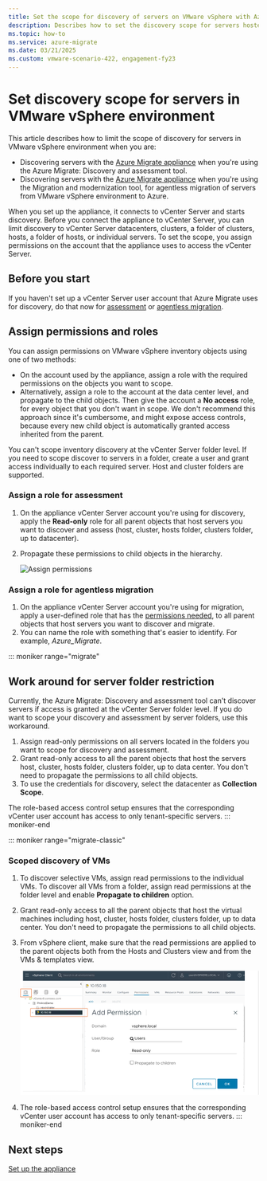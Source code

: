 ```yaml
---
title: Set the scope for discovery of servers on VMware vSphere with Azure Migrate
description: Describes how to set the discovery scope for servers hosted on VMware vSphere assessment and migration with Azure Migrate.
ms.topic: how-to
ms.service: azure-migrate
ms.date: 03/21/2025
ms.custom: vmware-scenario-422, engagement-fy23
---
```


# Set discovery scope for servers in VMware vSphere environment

This article describes how to limit the scope of discovery for servers in VMware vSphere environment when you are:

- Discovering servers with the [Azure Migrate appliance](../migrate-appliance-architecture.md) when you're using the Azure Migrate: Discovery and assessment tool.
- Discovering servers with the [Azure Migrate appliance](../migrate-appliance-architecture.md) when you're using the Migration and modernization tool, for agentless migration of servers from VMware vSphere environment to Azure.

When you set up the appliance, it connects to vCenter Server and starts discovery. Before you connect the appliance to vCenter Server, you can limit discovery to vCenter Server datacenters, clusters, a folder of clusters, hosts, a folder of hosts, or individual servers. To set the scope, you assign permissions on the account that the appliance uses to access the vCenter Server.

## Before you start

If you haven't set up a vCenter Server user account that Azure Migrate uses for discovery, do that now for [assessment](./tutorial-discover-vmware.md#prepare-vmware) or [agentless migration](./migrate-support-matrix-vmware-migration.md#agentless-migration).


## Assign permissions and roles

You can assign permissions on VMware vSphere inventory objects using one of two methods:

- On the account used by the appliance, assign a role with the required permissions on the objects you want to scope.
- Alternatively, assign a role to the account at the data center level, and propagate to the child objects. Then give the account a **No access** role, for every object that you don't want in scope. We don't recommend this approach since it's cumbersome, and might expose access controls, because every new child object is automatically granted access inherited from the parent.

You can't scope inventory discovery at the vCenter Server folder level. If you need to scope discover to servers in a folder, create a user and grant access individually to each required server. Host and cluster folders are supported.


### Assign a role for assessment

1. On the appliance vCenter Server account you're using for discovery, apply the **Read-only** role for all parent objects that host servers you want to discover and assess (host, cluster, hosts folder, clusters folder, up to datacenter).
2. Propagate these permissions  to child objects in the hierarchy.

    ![Assign permissions](../media/tutorial-assess-vmware/assign-perms.png)

### Assign a role for agentless migration

1. On the appliance vCenter Server account you're using for migration, apply a user-defined role that has the [permissions needed](migrate-support-matrix-vmware-migration.md#vmware-vsphere-requirements-agentless), to all parent objects that host servers you want to discover and migrate.
2. You can name the role with something that's easier to identify. For example, <em>Azure_Migrate</em>.

::: moniker range="migrate"
## Work around for server folder restriction

Currently, the Azure Migrate: Discovery and assessment tool can't discover servers if access is granted at the vCenter Server folder level. If you do want to scope your discovery and assessment by server folders, use this workaround.

1. Assign read-only permissions on all servers located in the folders you want to scope for discovery and assessment.
2. Grant read-only access to all the parent objects that host the servers host, cluster, hosts folder, clusters folder, up to data center. You don't need to propagate the permissions to all child objects.
3. To use the credentials for discovery, select the datacenter as **Collection Scope**.

The role-based access control setup ensures that the corresponding vCenter user account has access to only tenant-specific servers.
::: moniker-end

::: moniker range="migrate-classic"
### Scoped discovery of VMs

1. To discover selective VMs, assign read permissions to the individual VMs. To discover all VMs from a folder, assign read permissions at the folder level and enable **Propagate to children** option.
1. Grant read-only access to all the parent objects that host the virtual machines including host, cluster, hosts folder, clusters folder, up to data center. You don't need to propagate the permissions to all child objects.
1. From vSphere client, make sure that the read permissions are applied to the parent objects both from the Hosts and Clusters view and from the VMs & templates view.

   ![Screenshot showing Add permission.](../media/tutorial-assess-vmware/add-permissions.png)

1. The role-based access control setup ensures that the corresponding vCenter user account has access to only tenant-specific servers. 
::: moniker-end

## Next steps

[Set up the appliance](how-to-set-up-appliance-vmware.md)
